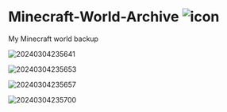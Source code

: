 # Minecraft-World-Archive  ![icon](https://github.com/NomotoK/Minecraft-World-Archive/assets/99944622/f0a922a2-b5aa-4b53-8d46-0053980a7c7a)
My Minecraft world backup




![20240304235641](https://github.com/NomotoK/Minecraft-World-Archive/assets/99944622/7515f7b5-ceb2-4222-a040-5872c99c62f1)


![20240304235653](https://github.com/NomotoK/Minecraft-World-Archive/assets/99944622/a5815cd6-8882-4788-bb78-9886affe3bbe)


![20240304235657](https://github.com/NomotoK/Minecraft-World-Archive/assets/99944622/b7bcd840-bc11-400f-bcab-2b520fa82a4c)


![20240304235700](https://github.com/NomotoK/Minecraft-World-Archive/assets/99944622/da20760e-15c1-4c90-894f-2f15f1baafbc)
